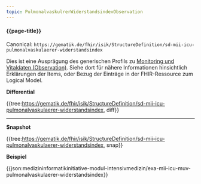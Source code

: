 ```yaml
---
topic: PulmonalvaskulrerWiderstandsindexObservation
---
```

#### {{page-title}}

Canonical: 
```https://gematik.de/fhir/isik/StructureDefinition/sd-mii-icu-pulmonalvaskulaerer-widerstandsindex```
<br> 

Dies ist eine Ausprägung des generischen Profils zu [Monitoring und Vitaldaten (Observation)](https://www.medizininformatik-initiative.de/fhir/ext/modul-icu/StructureDefinition/monitoring-und-vitaldaten). Siehe dort für nähere Informationen hinsichtlich Erklärungen der Items, oder Bezug der Einträge in der FHIR-Ressource zum Logical Model. 


**Differential**

{{tree:https://gematik.de/fhir/isik/StructureDefinition/sd-mii-icu-pulmonalvaskulaerer-widerstandsindex, diff}}

---

**Snapshot**

{{tree:https://gematik.de/fhir/isik/StructureDefinition/sd-mii-icu-pulmonalvaskulaerer-widerstandsindex, snap}}

**Beispiel**

{{json:medizininformatikinitiative-modul-intensivmedizin/exa-mii-icu-muv-pulmonalvaskulaerer-widerstandsindex}}